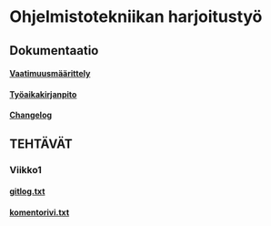 # Ohjelmistotekniikan harjoitustyö

## Dokumentaatio
#### [Vaatimuusmäärittely](https://github.com/mfaarni/ot-harjoitustyo/blob/master/Dokumentaatio/vaatimuusmaarittely.md)
#### [Työaikakirjanpito](https://github.com/mfaarni/ot-harjoitustyo/blob/81b437cff5313e9c2026115d7361b8168dae3197/Dokumentaatio/Ty%C3%B6aikakirjanpito.md)
#### [Changelog](https://github.com/mfaarni/ot-harjoitustyo/blob/master/Dokumentaatio/changelog.md)

## TEHTÄVÄT 
### Viikko1
#### [gitlog.txt](https://github.com/mfaarni/ot-harjoitustyo/blob/master/laskarit/viikko1/gitlog.txt)
#### [komentorivi.txt](https://github.com/mfaarni/ot-harjoitustyo/blob/master/laskarit/viikko1/komentorivi.txt)
